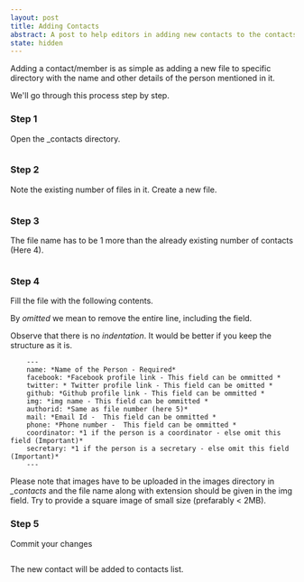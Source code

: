 ```yaml
---
layout: post
title: Adding Contacts
abstract: A post to help editors in adding new contacts to the contacts page
state: hidden
---
```


Adding a contact/member is as simple as adding a new file to specific directory with the name and other details of the person mentioned in it.

We'll go through this process step by step. 

### Step 1
Open the _contacts directory.

<span class="image fit"><img src="{{site.url}}/postimages/hidden/contacts-1.PNG" alt="" /></span>

### Step 2
Note the existing number of files in it. 
Create a new file.

<span class="image fit"><img src="{{site.url}}/postimages/hidden/contacts-2.PNG" alt="" /></span>

### Step 3
The file name has to be 1 more than the already existing number of contacts (Here 4).

<span class="image fit"><img src="{{site.url}}/postimages/hidden/contacts-3.PNG" alt="" /></span>

### Step 4

Fill the file with the following contents.

By *omitted* we mean to remove the entire line, including the field.

Observe that there is no *indentation*. It would be better if you keep the structure as it is. 

```
    ---
    name: *Name of the Person - Required*
    facebook: *Facebook profile link - This field can be ommitted *
    twitter: * Twitter profile link - This field can be omitted *
    github: *Github profile link - This field can be ommitted *
    img: *img name - This field can be ommitted *
    authorid: *Same as file number (here 5)*
    mail: *Email Id -  This field can be ommitted *
    phone: *Phone number -  This field can be ommitted *
    coordinator: *1 if the person is a coordinator - else omit this field (Important)*
    secretary: *1 if the person is a secretary - else omit this field (Important)*
    ---
```

Please note that images have to be uploaded in the images directory in *_contacts* and the file name along with extension should be given in the img field. Try to provide a square image of small size (prefarably < 2MB).

### Step 5
Commit your changes

<span class="image fit"><img src="{{site.url}}/postimages/hidden/contacts-4.PNG" alt="" /></span>


The new contact will be added to contacts list. 